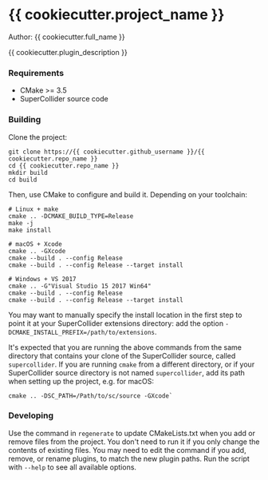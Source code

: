 # {{ cookiecutter.project_name }}

Author: {{ cookiecutter.full_name }}

{{ cookiecutter.plugin_description }}

### Requirements

- CMake >= 3.5
- SuperCollider source code

### Building

Clone the project:

    git clone https://{{ cookiecutter.github_username }}/{{ cookiecutter.repo_name }}
    cd {{ cookiecutter.repo_name }}
    mkdir build
    cd build

Then, use CMake to configure and build it. Depending on your toolchain:

    # Linux + make
    cmake .. -DCMAKE_BUILD_TYPE=Release
    make -j
    make install

    # macOS + Xcode
    cmake .. -GXcode
    cmake --build . --config Release
    cmake --build . --config Release --target install

    # Windows + VS 2017
    cmake .. -G"Visual Studio 15 2017 Win64"
    cmake --build . --config Release
    cmake --build . --config Release --target install

You may want to manually specify the install location in the first step to point it at your
SuperCollider extensions directory: add the option `-DCMAKE_INSTALL_PREFIX=/path/to/extensions`.

It's expected that you are running the above commands from the same directory that contains your clone of the SuperCollider source, called `supercollider`.
If you are running `cmake` from a different directory, or if your SuperCollider source directory is not named `supercollider`, add its path when setting up the project, e.g. for macOS:
```
cmake .. -DSC_PATH=/Path/to/sc/source -GXcode`
```

### Developing

Use the command in `regenerate` to update CMakeLists.txt when you add or remove files from the
project. You don't need to run it if you only change the contents of existing files. You may need to
edit the command if you add, remove, or rename plugins, to match the new plugin paths. Run the
script with `--help` to see all available options.
